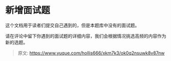 # 新增面试题

这个文档用于读者们提交自己遇到的，但是本题库中没有的面试题。



请在评论中留下你遇到的面试题的详细内容，我们会根据情况挑选高频的内容作为新的选题。



> 原文: <https://www.yuque.com/hollis666/xkm7k3/ok0q2nsuwk8v87nw>